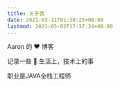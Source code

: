 ```yaml
---
title: 关于我
date: 2021-03-11T01:30:25+08:00
lastmod: 2021-05-02T17:37:24+08:00
---
```


Aaron 的 ❤️ 博客

记录一些 🌈 生活上，技术上的事

职业是JAVA全栈工程师 


